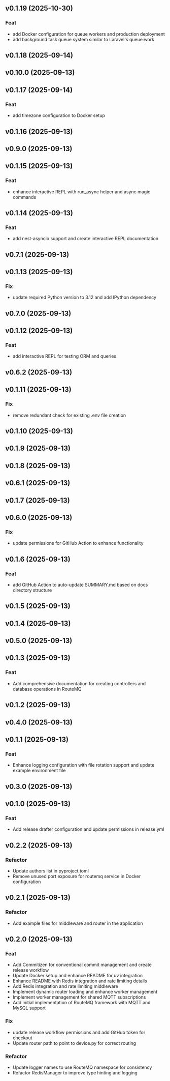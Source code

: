 ## v0.1.19 (2025-10-30)

### Feat

- add Docker configuration for queue workers and production deployment
- add background task queue system similar to Laravel's queue:work

## v0.1.18 (2025-09-14)

## v0.10.0 (2025-09-13)

## v0.1.17 (2025-09-14)

### Feat

- add timezone configuration to Docker setup

## v0.1.16 (2025-09-13)

## v0.9.0 (2025-09-13)

## v0.1.15 (2025-09-13)

### Feat

- enhance interactive REPL with run_async helper and async magic commands

## v0.1.14 (2025-09-13)

### Feat

- add nest-asyncio support and create interactive REPL documentation

## v0.7.1 (2025-09-13)

## v0.1.13 (2025-09-13)

### Fix

- update required Python version to 3.12 and add IPython dependency

## v0.7.0 (2025-09-13)

## v0.1.12 (2025-09-13)

### Feat

- add interactive REPL for testing ORM and queries

## v0.6.2 (2025-09-13)

## v0.1.11 (2025-09-13)

### Fix

- remove redundant check for existing .env file creation

## v0.1.10 (2025-09-13)

## v0.1.9 (2025-09-13)

## v0.1.8 (2025-09-13)

## v0.6.1 (2025-09-13)

## v0.1.7 (2025-09-13)

## v0.6.0 (2025-09-13)

### Fix

- update permissions for GitHub Action to enhance functionality

## v0.1.6 (2025-09-13)

### Feat

- add GitHub Action to auto-update SUMMARY.md based on docs directory structure

## v0.1.5 (2025-09-13)

## v0.1.4 (2025-09-13)

## v0.5.0 (2025-09-13)

## v0.1.3 (2025-09-13)

### Feat

- Add comprehensive documentation for creating controllers and database operations in RouteMQ

## v0.1.2 (2025-09-13)

## v0.4.0 (2025-09-13)

## v0.1.1 (2025-09-13)

### Feat

- Enhance logging configuration with file rotation support and update example environment file

## v0.3.0 (2025-09-13)

## v0.1.0 (2025-09-13)

### Feat

- Add release drafter configuration and update permissions in release.yml

## v0.2.2 (2025-09-13)

### Refactor

- Update authors list in pyproject.toml
- Remove unused port exposure for routemq service in Docker configuration

## v0.2.1 (2025-09-13)

### Refactor

- Add example files for middleware and router in the application

## v0.2.0 (2025-09-13)

### Feat

- Add Commitizen for conventional commit management and create release workflow
- Update Docker setup and enhance README for uv integration
- Enhance README with Redis integration and rate limiting details
- Add Redis integration and rate limiting middleware
- Implement dynamic router loading and enhance worker management
- Implement worker management for shared MQTT subscriptions
- Add initial implementation of RouteMQ framework with MQTT and MySQL support

### Fix

- update release workflow permissions and add GitHub token for checkout
- Update router path to point to device.py for correct routing

### Refactor

- Update logger names to use RouteMQ namespace for consistency
- Refactor RedisManager to improve type hinting and logging
